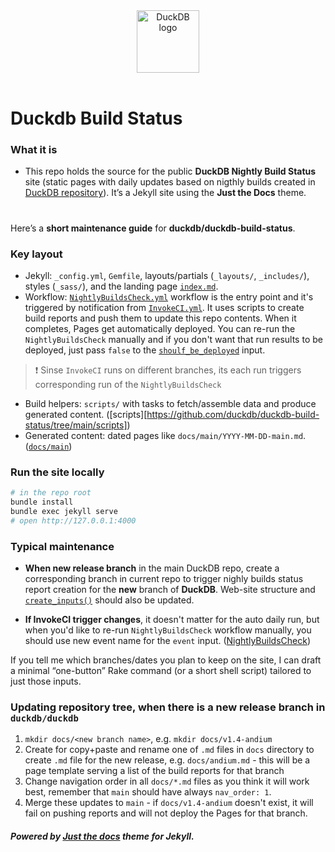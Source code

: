 <div align="center">
  <picture>
    <source media="(prefers-color-scheme: light)" srcset="./assets/images/DuckDB_Logo-horizontal.svg">
    <source media="(prefers-color-scheme: dark)" srcset="./assets/images/DuckDB_Logo-horizontal-dark-mode.svg">
    <img alt="DuckDB logo" src="./images/logo-dl/DuckDB_Logo-horizontal.svg" height="100">
  </picture>
</div>
<br>

# Duckdb Build Status

### What it is

* This repo holds the source for the public **DuckDB Nightly Build Status** site (static pages with daily updates based on nigthly builds created in [DuckDB repository](https://github.com/duckdb/duckdb)). It’s a Jekyll site using the **Just the Docs** theme.

# 

Here’s a **short maintenance guide** for **duckdb/duckdb-build-status**.

### Key layout

* Jekyll: `_config.yml`, `Gemfile`, layouts/partials (`_layouts/`, `_includes/`), styles (`_sass/`), and the landing page [`index.md`](https://github.com/duckdb/duckdb-build-status/blob/main/index.md).
* Workflow: [`NightlyBuildsCheck.yml`](https://github.com/duckdb/duckdb-build-status/blob/main/.github/workflows/NightlyBuildsCheck.yml) workflow is the entry point and it's triggered by notification from [`InvokeCI.yml`](https://github.com/duckdb/duckdb/actions/workflows/InvokeCI.yml). It uses scripts to create build reports and push them to update this repo contents. When it completes, Pages get automatically deployed.
You can re-run the `NightlyBuildsCheck` manually and if you don't want that run results to be deployed, just pass `false` to the [`shoulf_be_deployed`](https://github.com/duckdb/duckdb-build-status/blob/8545b4072c10dfff86e788cadbf8cc38081b3bbc/.github/workflows/NightlyBuildsCheck.yml#L14) input.
> ❗️ Sinse `InvokeCI` runs on different branches, its each run triggers corresponding run of the `NightlyBuildsCheck`
* Build helpers: `scripts/` with tasks to fetch/assemble data and produce generated content. ([scripts][https://github.com/duckdb/duckdb-build-status/tree/main/scripts])
* Generated content: dated pages like `docs/main/YYYY-MM-DD-main.md`. ([`docs/main`](https://github.com/duckdb/duckdb-build-status/tree/main/docs/main))

### Run the site locally

```bash
# in the repo root
bundle install
bundle exec jekyll serve
# open http://127.0.0.1:4000
```

### Typical maintenance

* **When new release branch** in the main DuckDB repo, create a corresponding branch in current repo to trigger nighly builds status report creation for the **new** branch of **DuckDB**. Web-site structure and [`create_inputs()`](https://github.com/duckdb/duckdb-build-status/blob/fb1b1803e64dfa593e096f384282e372aba754d3/scripts/create_tables_and_inputs.py#L361) should also be updated.

* **If InvokeCI trigger changes**, it doesn't matter for the auto daily run, but when you'd like to re-run `NightlyBuildsCheck` workflow manually, you should use new event name for the `event` input. ([NightlyBuildsCheck](https://github.com/duckdb/duckdb-build-status/blob/main/.github/workflows/NightlyBuildsCheck.yml#L12))

If you tell me which branches/dates you plan to keep on the site, I can draft a minimal “one-button” Rake command (or a short shell script) tailored to just those inputs.

### Updating repository tree, when there is a new release branch in `duckdb/duckdb` 
1. `mkdir docs/<new branch name>`, e.g. `mkdir docs/v1.4-andium`
2. Create for copy+paste and rename one of `.md` files in `docs` directory to create `.md` file for the new release, e.g. `docs/andium.md` - this will be a page template serving a list of the build reports for that branch
3. Change navigation order in all `docs/*.md` files as you think it will work best, remember that `main` should have always `nav_order: 1`.
4. Merge these updates to `main` - if `docs/v1.4-andium` doesn't exist, it will fail on pushing reports and will not deploy the Pages for that branch.

##### Powered by [Just the docs](https://just-the-docs.com/) theme for Jekyll.
